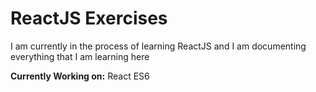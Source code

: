 # ReactJS Exercises

I am currently in the process of learning ReactJS and I am documenting everything that I am learning here

**Currently Working on:** React ES6